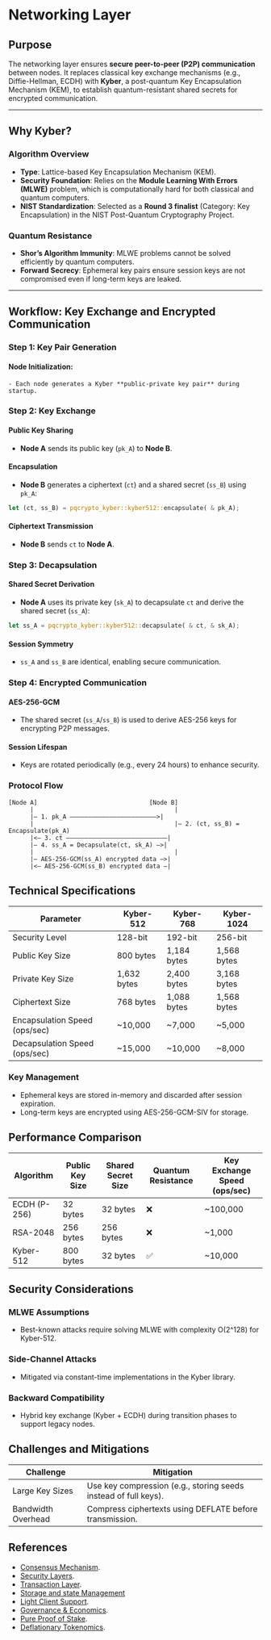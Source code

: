 # Networking Layer

## **Purpose**

The networking layer ensures **secure peer-to-peer (P2P) communication** between nodes. It replaces classical key
exchange mechanisms (e.g., Diffie-Hellman, ECDH) with **Kyber**, a post-quantum Key Encapsulation Mechanism (KEM), to
establish quantum-resistant shared secrets for encrypted communication.

---

## **Why Kyber?**

### **Algorithm Overview**

- **Type**: Lattice-based Key Encapsulation Mechanism (KEM).
- **Security Foundation**: Relies on the **Module Learning With Errors (MLWE)** problem, which is computationally hard
  for both classical and quantum computers.
- **NIST Standardization**: Selected as a **Round 3 finalist** (Category: Key Encapsulation) in the NIST Post-Quantum
  Cryptography Project.

### **Quantum Resistance**

- **Shor’s Algorithm Immunity**: MLWE problems cannot be solved efficiently by quantum computers.
- **Forward Secrecy**: Ephemeral key pairs ensure session keys are not compromised even if long-term keys are leaked.

---

## **Workflow: Key Exchange and Encrypted Communication**

### **Step 1: Key Pair Generation**

#### Node Initialization:

    - Each node generates a Kyber **public-private key pair** during startup.

### Step 2: Key Exchange

#### Public Key Sharing

- **Node A** sends its public key (`pk_A`) to **Node B**.

#### Encapsulation

- **Node B** generates a ciphertext (`ct`) and a shared secret (`ss_B`) using `pk_A`:

```rust
let (ct, ss_B) = pqcrypto_kyber::kyber512::encapsulate( & pk_A);
```

#### Ciphertext Transmission

- **Node B** sends `ct` to **Node A**.

### Step 3: Decapsulation

#### Shared Secret Derivation

- **Node A** uses its private key (`sk_A`) to decapsulate `ct` and derive the shared secret (`ss_A`):

```rust
let ss_A = pqcrypto_kyber::kyber512::decapsulate( & ct, & sk_A);
```

#### Session Symmetry

- `ss_A` and `ss_B` are identical, enabling secure communication.

### Step 4: Encrypted Communication

#### AES-256-GCM

- The shared secret (`ss_A`/`ss_B`) is used to derive AES-256 keys for encrypting P2P messages.

#### Session Lifespan

- Keys are rotated periodically (e.g., every 24 hours) to enhance security.

### Protocol Flow

```plaintext
[Node A]                               [Node B]  
      |                                       |  
      |— 1. pk_A ————————————————————————>|  
      |                                       |— 2. (ct, ss_B) = Encapsulate(pk_A)  
      |<— 3. ct ————————————————————————————|  
      |— 4. ss_A = Decapsulate(ct, sk_A) —>|  
      |                                       |  
      |— AES-256-GCM(ss_A) encrypted data —>|  
      |<— AES-256-GCM(ss_B) encrypted data —|
```

## Technical Specifications

| Parameter                     | Kyber-512   | Kyber-768   | Kyber-1024  |
|-------------------------------|-------------|-------------|-------------|
| Security Level                | 128-bit     | 192-bit     | 256-bit     |
| Public Key Size               | 800 bytes   | 1,184 bytes | 1,568 bytes |
| Private Key Size              | 1,632 bytes | 2,400 bytes | 3,168 bytes |
| Ciphertext Size               | 768 bytes   | 1,088 bytes | 1,568 bytes |
| Encapsulation Speed (ops/sec) | ~10,000     | ~7,000      | ~5,000      |
| Decapsulation Speed (ops/sec) | ~15,000     | ~10,000     | ~8,000      |

### Key Management

- Ephemeral keys are stored in-memory and discarded after session expiration.
- Long-term keys are encrypted using AES-256-GCM-SIV for storage.

## Performance Comparison

| Algorithm    | Public Key Size | Shared Secret Size | Quantum Resistance | Key Exchange Speed (ops/sec) |
|--------------|-----------------|--------------------|--------------------|------------------------------|
| ECDH (P-256) | 32 bytes        | 32 bytes           | ❌                  | ~100,000                     |
| RSA-2048     | 256 bytes       | 256 bytes          | ❌                  | ~1,000                       |
| Kyber-512    | 800 bytes       | 32 bytes           | ✅                  | ~10,000                      |

## Security Considerations

### MLWE Assumptions

- Best-known attacks require solving MLWE with complexity O(2^128) for Kyber-512.

### Side-Channel Attacks

- Mitigated via constant-time implementations in the Kyber library.

### Backward Compatibility

- Hybrid key exchange (Kyber + ECDH) during transition phases to support legacy nodes.

## Challenges and Mitigations

| Challenge          | Mitigation                                                      |
|--------------------|-----------------------------------------------------------------|
| Large Key Sizes    | Use key compression (e.g., storing seeds instead of full keys). |
| Bandwidth Overhead | Compress ciphertexts using DEFLATE before transmission.         |

## References

- [Consensus Mechanism](https://github.com/GradeLabz/quantum-resistant-blockchain-docs/blob/main/1.0%20Introduction/1.0%20Introduction.md).
- [Security Layers](https://github.com/GradeLabz/quantum-resistant-blockchain-docs/tree/main/3.0%20Security%20Layers).
- [Transaction Layer](https://github.com/GradeLabz/quantum-resistant-blockchain-docs/blob/main/2.0%20Core%20Blockchain%20Features/2.2%20transaction-layer.md).
- [Storage and state Management](https://github.com/GradeLabz/quantum-resistant-blockchain-docs/blob/main/3.0%20Security%20Layers/3.3%20storage-and-state-management.md)
- [Light Client Support](https://github.com/GradeLabz/quantum-resistant-blockchain-docs/blob/main/4.0%20Supporting%20Features/4.1%20light-client-support.md).
- [Governance & Economics](https://github.com/GradeLabz/quantum-resistant-blockchain-docs/tree/main/5.0%20Governance%20and%20Economics).
- [Pure Proof of Stake](https://github.com/GradeLabz/quantum-resistant-blockchain-docs/blob/main/5.0%20Governance%20and%20Economics/5.2%20pure-proof-of-stake.md).
- [Deflationary Tokenomics](https://github.com/GradeLabz/quantum-resistant-blockchain-docs/blob/main/5.0%20Governance%20and%20Economics/5.3%20deflationary-tokenomics.md).
